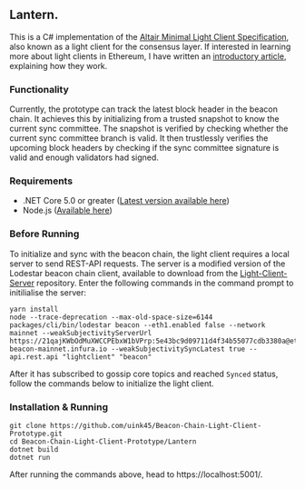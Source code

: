 ## Lantern.
This is a C# implementation of the [Altair Minimal Light Client Specification](https://github.com/ethereum/consensus-specs/blob/dev/specs/altair/sync-protocol.md), also known as a light client for the consensus layer. If interested in learning more about light clients in Ethereum, I have written an [introductory article](https://mycelium.xyz/research/world-of-light-clients-ethereum), explaining how they work.

### Functionality
Currently, the prototype can track the latest block header in the beacon chain. It achieves this by initializing from a trusted snapshot to know the current sync committee. The snapshot is verified by checking whether the current sync committee branch is valid. It then trustlessly verifies the upcoming block headers by checking if the sync committee signature is valid and enough validators had signed. 

### Requirements
- .NET Core 5.0 or greater ([Latest version available here](https://dotnet.microsoft.com/en-us/download))
- Node.js ([Available here](https://nodejs.org/en/download/))
### Before Running
To initialize and sync with the beacon chain, the light client requires a local server to send REST-API requests. The server is a modified version of the Lodestar beacon chain client, available to download from the [Light-Client-Server](https://github.com/uink45/Light-Client-Server) repository. Enter the following commands in the command prompt to initilialise the server: 

```
yarn install
node --trace-deprecation --max-old-space-size=6144 packages/cli/bin/lodestar beacon --eth1.enabled false --network mainnet --weakSubjectivityServerUrl https://21qajKWbOdMuXWCCPEbxW1bVPrp:5e43bc9d09711d4f34b55077cdb3380a@eth2-beacon-mainnet.infura.io --weakSubjectivitySyncLatest true --api.rest.api "lightclient" "beacon"
```

After it has subscribed to gossip core topics and reached `Synced` status, follow the commands below to initialize the light client.

### Installation & Running
```
git clone https://github.com/uink45/Beacon-Chain-Light-Client-Prototype.git
cd Beacon-Chain-Light-Client-Prototype/Lantern
dotnet build
dotnet run
```
After running the commands above, head to https://localhost:5001/.
